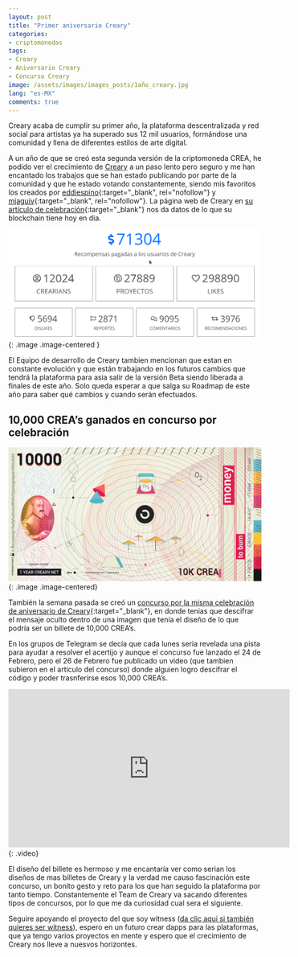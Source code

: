 ```yaml
---
layout: post
title: "Primer aniversario Creary"
categories:
- criptomonedas
tags: 
- Creary
- Aniversario Creary
- Concurso Creary
image: /assets/images/images_posts/1año_creary.jpg
lang: "es-MX"
comments: true
---
```

Creary acaba de cumplir su primer año, la plataforma descentralizada y red social para artistas ya ha superado sus 12 mil usuarios, formándose una comunidad y llena de diferentes estilos de arte digital.

A un año de que se creó esta segunda versión de la criptomoneda CREA, he podido ver el crecimiento de [Creary](https://shadowmyst.net/que-es-creary/) a un paso lento pero seguro y me han encantado los trabajos que se han estado publicando por parte de la comunidad y que he estado votando constantemente, siendo mis favoritos los creados por [eddiespino](https://creary.net/@eddiespino){:target="_blank", rel="nofollow"} y [mjaguiv](https://creary.net/@mjaguiv){:target="_blank", rel="nofollow"}. La página web de Creary en [su artículo de celebración](https://creaproject.io/primer-aniversario-de-creary/){:target="_blank"} nos da datos de lo que su blockchain tiene hoy en dia.

![estadisticas de Creary](/assets/images/datos_creary.png){: .image .image-centered }

El Equipo de desarrollo de Creary tambien mencionan que estan en constante evolución y que están trabajando en los futuros cambios que tendrá la plataforma para asia salir de la versión Beta siendo liberada a finales de este año. Solo queda esperar a que salga su Roadmap de este año para saber qué cambios y cuando serán efectuados.

## 10,000 CREA’s ganados en concurso por celebración

![billete creary](/assets/images/billete10000.jpg){: .image .image-centered}

También la semana pasada se creó un [concurso por la misma celebración de aniversario de Creary](https://creaproject.io/crypto-codex-10k-crea-creary/){:target="_blank"}, en donde tenias que descifrar el mensaje oculto dentro de una imagen que tenía el diseño de lo que podría ser un billete de 10,000 CREA’s.

En los grupos de Telegram se decía que cada lunes seria revelada una pista para ayudar a resolver el acertijo y aunque el concurso fue lanzado el 24 de Febrero, pero el 26 de Febrero fue publicado un video (que tambien subieron en el artículo del concurso) donde alguien logro descifrar el código y poder trasnferirse esos 10,000 CREA’s.

<iframe width="560" height="315" src="https://www.youtube.com/embed/mQIpMXH9m6w" frameborder="0" allow="accelerometer; autoplay; encrypted-media; gyroscope; picture-in-picture" allowfullscreen></iframe>
{: .video}

El diseño del billete es hermoso y me encantaría ver como serian los diseños de mas billetes de Creary y la verdad me causo fascinación este concurso, un bonito gesto y reto para los que han seguido la plataforma por tanto tiempo. Constantemente el Team de Creary va sacando diferentes tipos de concursos, por lo que me da curiosidad cual sera el siguiente.

Seguire apoyando el proyecto del que soy witness ([da clic aqui si también quieres ser witness](https://shadowmyst.net/como-ser-witness-en-creary/)), espero en un futuro crear dapps para las plataformas, que ya tengo varios proyectos en mente y espero que el crecimiento de Creary nos lleve a nuesvos horizontes.
